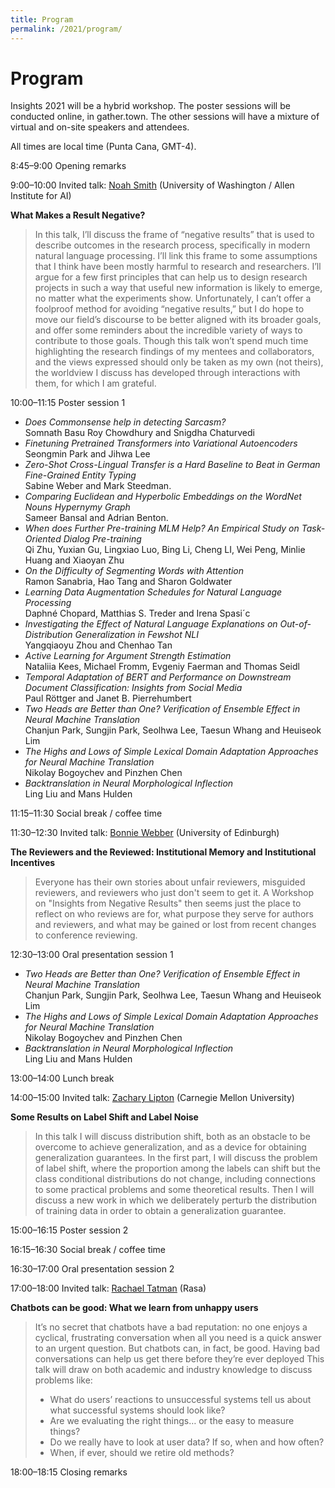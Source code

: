 ```yaml
---
title: Program
permalink: /2021/program/
---
```


# <span class="time">Program</span>

Insights 2021 will be a hybrid workshop. The poster sessions will be conducted online, in gather.town. The other sessions will have a mixture of virtual and on-site speakers and attendees.

All times are local time (Punta Cana, GMT-4).

<span class="time">8:45–9:00</span> Opening remarks

<span class="time">9:00–10:00</span> Invited talk: [Noah Smith](https://homes.cs.washington.edu/~nasmith/) (University of Washington / Allen Institute for AI) 

**What Makes a Result Negative?**
> In this talk, I’ll discuss the frame of “negative results” that is used to describe outcomes in the research process, specifically in modern natural language processing.  I’ll link this frame to some assumptions that I think have been mostly harmful to research and researchers.  I’ll argue for a few first principles that can help us to design research projects in such a way that useful new information is likely to emerge, no matter what the experiments show.  Unfortunately, I can’t offer a foolproof method for avoiding “negative results,” but I do hope to move our field’s discourse to be better aligned with its broader goals, and offer some reminders about the incredible variety of ways to contribute to those goals.  Though this talk won’t spend much time highlighting the research findings of my mentees and collaborators, and the views expressed should only be taken as my own (not theirs), the worldview I discuss has developed through interactions with them, for which I am grateful.
 
<span class="time">10:00–11:15</span> Poster session 1
- *Does Commonsense help in detecting Sarcasm?* <br/> Somnath Basu Roy Chowdhury and Snigdha Chaturvedi
- *Finetuning Pretrained Transformers into Variational Autoencoders* <br/> Seongmin Park and Jihwa Lee 
- *Zero-Shot Cross-Lingual Transfer is a Hard Baseline to Beat in German Fine-Grained Entity Typing* <br/> Sabine Weber and Mark Steedman.
- *Comparing Euclidean and Hyperbolic Embeddings on the WordNet Nouns Hypernymy Graph* <br/> Sameer Bansal and Adrian Benton.
- *When does Further Pre-training MLM Help? An Empirical Study on Task-Oriented Dialog Pre-training* <br/> Qi Zhu, Yuxian Gu, Lingxiao Luo, Bing Li, Cheng LI, Wei Peng, Minlie Huang and Xiaoyan Zhu
- *On the Difficulty of Segmenting Words with Attention* <br/> Ramon Sanabria, Hao Tang and Sharon Goldwater 
- *Learning Data Augmentation Schedules for Natural Language Processing* <br/> Daphné Chopard, Matthias S. Treder and Irena Spasi´c 
- *Investigating the Effect of Natural Language Explanations on Out-of-Distribution Generalization in Fewshot NLI* <br/> Yangqiaoyu Zhou and Chenhao Tan 
- *Active Learning for Argument Strength Estimation* <br/> Nataliia Kees, Michael Fromm, Evgeniy Faerman and Thomas Seidl
- *Temporal Adaptation of BERT and Performance on Downstream Document Classification: Insights from Social Media* <br/> Paul Röttger and Janet B. Pierrehumbert
- *Two Heads are Better than One? Verification of Ensemble Effect in Neural Machine Translation* <br/> Chanjun Park, Sungjin Park, Seolhwa Lee, Taesun Whang and Heuiseok Lim 
- *The Highs and Lows of Simple Lexical Domain Adaptation Approaches for Neural Machine Translation* <br/> Nikolay Bogoychev and Pinzhen Chen 
- *Backtranslation in Neural Morphological Inflection* <br/> Ling Liu and Mans Hulden 



<span class="time">11:15–11:30</span> Social break / coffee time

<span class="time">11:30–12:30</span> Invited talk: [Bonnie Webber](https://homepages.inf.ed.ac.uk/bonnie/) (University of Edinburgh)

**The Reviewers and the Reviewed: Institutional Memory and Institutional Incentives**
> Everyone has their own stories about unfair reviewers, misguided reviewers,  and reviewers who just don't seem to get it. A Workshop on "Insights from  Negative Results" then seems just the place to reflect on who reviews are for, what purpose they serve for authors and reviewers, and what may be gained or lost from recent changes to conference reviewing.

<span class="time">12:30–13:00</span> Oral presentation session 1
- *Two Heads are Better than One? Verification of Ensemble Effect in Neural Machine Translation* <br/> Chanjun Park, Sungjin Park, Seolhwa Lee, Taesun Whang and Heuiseok Lim 
- *The Highs and Lows of Simple Lexical Domain Adaptation Approaches for Neural Machine Translation* <br/> Nikolay Bogoychev and Pinzhen Chen 
- *Backtranslation in Neural Morphological Inflection* <br/> Ling Liu and Mans Hulden 


<span class="time">13:00–14:00</span> Lunch break

<span class="time">14:00–15:00</span> Invited talk: [Zachary Lipton](http://zacklipton.com/) (Carnegie Mellon University)<br/>

**Some Results on Label Shift and Label Noise**
> In this talk I will discuss distribution shift, both as an obstacle to be overcome to achieve generalization, and as a device for obtaining generalization guarantees. In the first part, I will discuss the problem of label shift, where the proportion among the labels can shift but the class conditional distributions do not change, including connections to some practical problems and some theoretical results. Then I will discuss a new work in which we deliberately perturb the distribution of training data in order to obtain a generalization guarantee.
 
<span class="time">15:00–16:15</span> Poster session 2

<span class="time">16:15–16:30</span> Social break / coffee time

<span class="time">16:30–17:00</span> Oral presentation session 2

<span class="time">17:00–18:00</span> Invited talk: [Rachael Tatman](http://www.rctatman.com/) (Rasa) <br/>

**Chatbots can be good: What we learn from unhappy users**
> It’s no secret that chatbots have a bad reputation: no one enjoys a cyclical, frustrating conversation when all you need is a quick answer to an urgent question. But chatbots can, in fact, be good. Having bad conversations can help us get there before they’re ever deployed
> This talk will draw on both academic and industry knowledge to discuss problems like:
>  - What do users’ reactions to unsuccessful systems tell us about what successful systems should look like?
>  - Are we evaluating the right things… or the easy to measure things?
>  - Do we really have to look at user data? If so, when and how often?
>  - When, if ever, should we retire old methods?
 
<span class="time">18:00–18:15</span> Closing remarks
